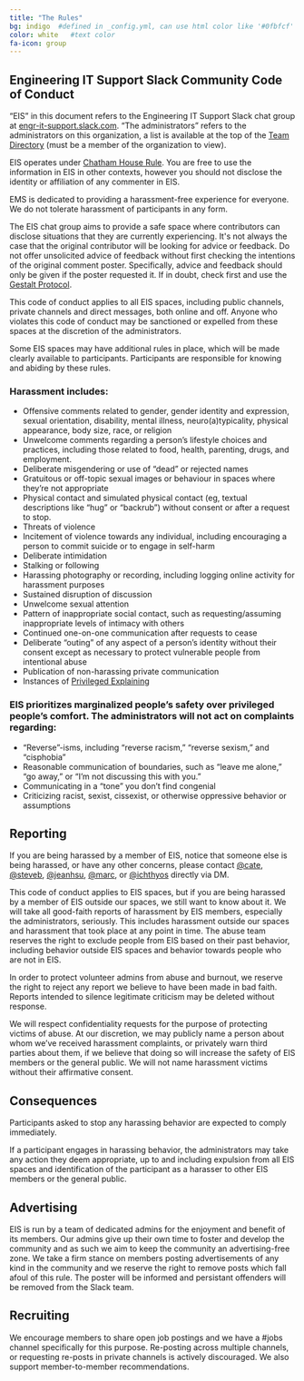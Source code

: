 ```yaml
---
title: "The Rules"
bg: indigo  #defined in _config.yml, can use html color like '#0fbfcf'
color: white   #text color
fa-icon: group
---
```


## Engineering IT Support Slack Community Code of Conduct ##

“EIS” in this document refers to the Engineering IT Support Slack chat group at [engr-it-support.slack.com](http://engr-it-support.slack.com). “The administrators” refers to the administrators on this organization, a list is available at the top of the [Team Directory](https://engr-it-support.slack.com/team) (must be a member of the organization to view). 

EIS operates under [Chatham House Rule](https://www.chathamhouse.org/about/chatham-house-rule). You are free to use the information in EIS in other contexts, however you should not disclose the identity or affiliation of any commenter in EIS.

EMS is dedicated to providing a harassment-free experience for everyone. We do not tolerate harassment of participants in any form. 

The EIS chat group aims to provide a safe space where contributors can disclose situations that they are currently experiencing. It's not always the case that the original contributor will be looking for advice or feedback. Do not offer unsolicited advice of feedback without first checking the intentions of the original comment poster. Specifically, advice and feedback should only be given if the poster requested it. If in doubt, check first and use the [Gestalt Protocol](http://www.stathakis.com/blog/leadership/bid/320702/What-is-Gestalt-and-Why-You-Need-To-Know-It).

This code of conduct applies to all EIS spaces, including public channels, private channels and direct messages, both online and off. Anyone who violates this code of conduct may be sanctioned or expelled from these spaces at the discretion of the administrators.

Some EIS spaces may have additional rules in place, which will be made clearly available to participants. Participants are responsible for knowing and abiding by these rules.

### Harassment includes: ##

- Offensive comments related to gender, gender identity and expression, sexual orientation, disability, mental illness, neuro(a)typicality, physical appearance, body size, race, or religion
- Unwelcome comments regarding a person’s lifestyle choices and practices, including those related to food, health, parenting, drugs, and employment.
- Deliberate misgendering or use of “dead” or rejected names
- Gratuitous or off-topic sexual images or behaviour in spaces where they’re not appropriate
- Physical contact and simulated physical contact (eg, textual descriptions like “hug” or “backrub”) without consent or after a request to stop.
- Threats of violence
- Incitement of violence towards any individual, including encouraging a person to commit suicide or to engage in self-harm
- Deliberate intimidation
- Stalking or following
- Harassing photography or recording, including logging online activity for harassment purposes
- Sustained disruption of discussion
- Unwelcome sexual attention
- Pattern of inappropriate social contact, such as requesting/assuming inappropriate levels of intimacy with others
- Continued one-on-one communication after requests to cease
- Deliberate “outing” of any aspect of a person’s identity without their consent except as necessary to protect vulnerable people from intentional abuse
- Publication of non-harassing private communication
- Instances of [Privileged Explaining](http://everydayfeminism.com/2014/12/the-problem-with-privilege-explaining/)

### EIS prioritizes marginalized people’s safety over privileged people’s comfort. The administrators will not act on complaints regarding: ###

- “Reverse”-isms, including “reverse racism,” “reverse sexism,” and “cisphobia”
- Reasonable communication of boundaries, such as “leave me alone,” “go away,” or “I’m not discussing this with you.”
- Communicating in a “tone” you don’t find congenial
- Criticizing racist, sexist, cissexist, or otherwise oppressive behavior or assumptions

## Reporting ##

If you are being harassed by a member of EIS, notice that someone else is being harassed, or have any other concerns, please contact [@cate](https://eng-managers.slack.com/team/cate), [@steveb](https://eng-managers.slack.com/team/steveb), [@jeanhsu](https://eng-managers.slack.com/team/jeanhsu), [@marc](https://eng-managers.slack.com/team/marc), or [@ichthyos](https://eng-managers.slack.com/team/ichthyos) directly via DM.

This code of conduct applies to EIS spaces, but if you are being harassed by a member of EIS outside our spaces, we still want to know about it. We will take all good-faith reports of harassment by EIS members, especially the administrators, seriously. This includes harassment outside our spaces and harassment that took place at any point in time. The abuse team reserves the right to exclude people from EIS based on their past behavior, including behavior outside EIS spaces and behavior towards people who are not in EIS.

In order to protect volunteer admins from abuse and burnout, we reserve the right to reject any report we believe to have been made in bad faith. Reports intended to silence legitimate criticism may be deleted without response.

We will respect confidentiality requests for the purpose of protecting victims of abuse. At our discretion, we may publicly name a person about whom we’ve received harassment complaints, or privately warn third parties about them, if we believe that doing so will increase the safety of EIS members or the general public. We will not name harassment victims without their affirmative consent.

## Consequences ##

Participants asked to stop any harassing behavior are expected to comply immediately.

If a participant engages in harassing behavior, the administrators may take any action they deem appropriate, up to and including expulsion from all EIS spaces and identification of the participant as a harasser to other EIS members or the general public.

## Advertising
EIS is run by a team of dedicated admins for the enjoyment and benefit of its members. Our admins give up their own time to foster and develop the community and as such we aim to keep the community an advertising-free zone. We take a firm stance on members posting advertisements of any kind in the community and we reserve the right to remove posts which fall afoul of this rule. The poster will be informed and persistant offenders will be removed from the Slack team. 

## Recruiting
We encourage members to share open job postings and we have a #jobs channel specifically for this purpose. Re-posting across multiple channels, or requesting re-posts in private channels is actively discouraged. We also support member-to-member recommendations. 
